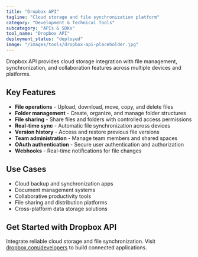 ```yaml
---
title: "Dropbox API"
tagline: "Cloud storage and file synchronization platform"
category: "Development & Technical Tools"
subcategory: "APIs & SDKs"
tool_name: "Dropbox API"
deployment_status: "deployed"
image: "/images/tools/dropbox-api-placeholder.jpg"
---
```

Dropbox API provides cloud storage integration with file management, synchronization, and collaboration features across multiple devices and platforms.

## Key Features

- **File operations** - Upload, download, move, copy, and delete files
- **Folder management** - Create, organize, and manage folder structures
- **File sharing** - Share files and folders with controlled access permissions
- **Real-time sync** - Automatic file synchronization across devices
- **Version history** - Access and restore previous file versions
- **Team administration** - Manage team members and shared spaces
- **OAuth authentication** - Secure user authentication and authorization
- **Webhooks** - Real-time notifications for file changes

## Use Cases

- Cloud backup and synchronization apps
- Document management systems
- Collaborative productivity tools
- File sharing and distribution platforms
- Cross-platform data storage solutions

## Get Started with Dropbox API

Integrate reliable cloud storage and file synchronization. Visit [dropbox.com/developers](https://www.dropbox.com/developers) to build connected applications.